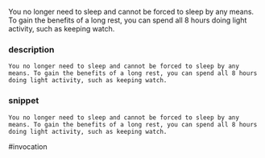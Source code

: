 You no longer need to sleep and cannot be forced to sleep by any means. To gain the benefits of a long rest, you can spend all 8 hours doing light activity, such as keeping watch.
### description
```
You no longer need to sleep and cannot be forced to sleep by any means. To gain the benefits of a long rest, you can spend all 8 hours doing light activity, such as keeping watch.
```

### snippet
```
You no longer need to sleep and cannot be forced to sleep by any means. To gain the benefits of a long rest, you can spend all 8 hours doing light activity, such as keeping watch.
```

#invocation 
